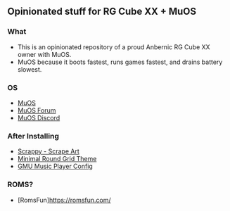 ## Opinionated stuff for RG Cube XX + MuOS

### What

- This is an opinionated repository of a proud Anbernic RG Cube XX owner with MuOS.
- MuOS because it boots fastest, runs games fastest, and drains battery slowest.

### OS

- [MuOS](https://muos.dev)
- [MuOS Forum](https://community.muos.dev/latest)
- [MuOS Discord](https://discord.gg/muos)

### After Installing

- [Scrappy - Scrape Art](https://github.com/gabrielfvale/scrappy/releases)
- [Minimal Round Grid Theme](https://community.muos.dev/t/pixie-minimal-round-grid/89)
- [GMU Music Player Config](./GMU%20Music%20Player)

### ROMS?

- [RomsFun]https://romsfun.com/
